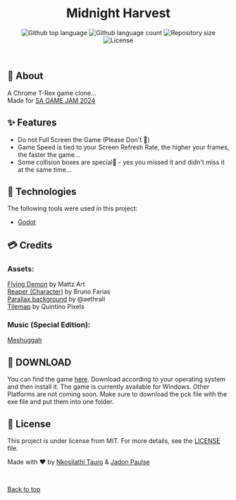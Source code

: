 <div align="center" id="top"> 
  <!-- <img src="./.github/app.gif" alt="Midnight Harvest" /> -->

  &#xa0;

  <!-- <a href="https://midnightharvest.netlify.app">Demo</a> -->
</div>

<h1 align="center">Midnight Harvest</h1>

<p align="center">
  <img alt="Github top language" src="https://img.shields.io/github/languages/top/jadon-paulse/midnight-harvest?color=56BEB8">

  <img alt="Github language count" src="https://img.shields.io/github/languages/count/jadon-paulse/midnight-harvest?color=56BEB8">

  <img alt="Repository size" src="https://img.shields.io/github/repo-size/jadon-paulse/midnight-harvest?color=56BEB8">

  <img alt="License" src="https://img.shields.io/github/license/jadon-paulse/midnight-harvest?color=56BEB8">

  <!-- <img alt="Github issues" src="https://img.shields.io/github/issues/nkosi-tauro/midnight-harvest?color=56BEB8" /> -->

  <!-- <img alt="Github forks" src="https://img.shields.io/github/forks/nkosi-tauro/midnight-harvest?color=56BEB8" /> -->

  <!-- <img alt="Github stars" src="https://img.shields.io/github/stars/nkosi-tauro/midnight-harvest?color=56BEB8" /> -->
</p>

<!-- Status -->

<!-- <h4 align="center"> 
	🚧  Midnight Harvest 🚀 Under construction...  🚧
</h4> 

<hr> -->


<br>

## :dart: About ##

A Chrome T-Rex game clone...   
Made for [SA GAME JAM 2024](https://itch.io/jam/sa-game-jam-2024)

## :sparkles: Features ##

- Do not Full Screen the Game (Please Don't 🥹)
- Game Speed is tied to your Screen Refresh Rate, the higher your frames, the faster the game...
- Some collision boxes are special👀 -  yes you missed it and didn't miss it at the same time...



## :rocket: Technologies ##

The following tools were used in this project:

- [Godot](godotengine.org)

## 💳 Credits  ##

### Assets:   
[Flying Demon](https://xzany.itch.io/flying-demon-2d-pixel-art) by Mattz Art  
[Reaper (Character)](https://bruno-farias.itch.io/sidescroller-character-boss) by Bruno Farias  
[Parallax background](https://aethrall.itch.io/demon-woods-parallax-background) by @aethrall  
[Tilemap](https://quintino-pixels.itch.io/wasteland-plataformer-tileset) by Quintino Pixels

### Music (Special Edition):
[Meshuggah](https://www.youtube.com/watch?v=EPW0AWDmfJQ)
  


## 📲 DOWNLOAD ##

You can find the game [here](https://github.com/jadon-paulse/midnight-harvest/releases). Download according to your operating system and then install it. The game is currently available for Windows.
Other Platforms are not coming soon. Make sure to download the pck file with the exe file and put them into one folder.

## :memo: License ##

This project is under license from MIT. For more details, see the [LICENSE](LICENSE.md) file.


Made with :heart: by <a href="https://github.com/nkosi-tauro" target="_blank">Nkosilathi Tauro</a> & <a href="https://github.com/jadon-paulse" target="_blank">Jadon Paulse</a>

&#xa0;

<a href="#top">Back to top</a>
